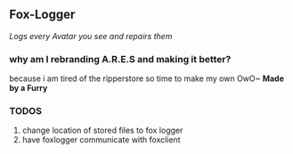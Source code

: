 ## Fox-Logger 
*Logs every Avatar you see and repairs them*

### why am I rebranding A.R.E.S and making it better?

because i am tired of the ripperstore so time to make my own OwO~ **Made by a Furry**

### TODOS
  1. change location of stored files to fox logger 
  2. have foxlogger communicate with foxclient 
  
